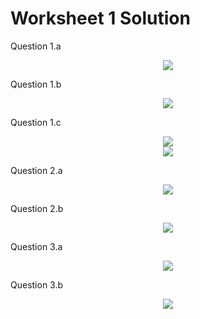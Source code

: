 # Worksheet 1 Solution


Question 1.a

<div style="text-align: center;">
    <img src="https://user-images.githubusercontent.com/6856382/76156418-7e272e00-60b7-11ea-9805-061b452c678c.png">
</div>

Question 1.b

<div style="text-align: center;">
    <img src="https://user-images.githubusercontent.com/6856382/76164785-464fd300-6117-11ea-993a-d2e61c1084bf.png">
</div>

Question 1.c

<div style="text-align: center;">
    <img src="https://user-images.githubusercontent.com/6856382/76165174-7a78c300-611a-11ea-946b-49ba4140c381.png">
</div>

<div style="text-align: center;">
    <img src="https://user-images.githubusercontent.com/6856382/76165272-3b973d00-611b-11ea-85a9-c5a6693d92e5.png">
</div>

Question 2.a

<div style="text-align: center;">
    <img src="https://user-images.githubusercontent.com/6856382/76171636-10c8db00-6153-11ea-9a05-091669a2f3b0.png">
</div>


Question 2.b

<div style="text-align: center;">
    <img src="https://user-images.githubusercontent.com/6856382/76171709-ef1c2380-6153-11ea-92af-eb72f07f2beb.png">
</div>

Question 3.a

<div style="text-align: center;">
    <img src="https://user-images.githubusercontent.com/6856382/76174878-75922e80-616f-11ea-8933-07243497904e.png">
</div>


Question 3.b

<div style="text-align: center;">
    <img src="https://user-images.githubusercontent.com/6856382/76175745-9197cf00-6173-11ea-9081-5b99c0403853.png">
</div>
